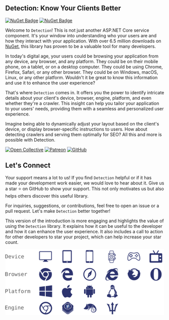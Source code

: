 ## Detection: Know Your Clients Better

[![NuGet Badge](https://buildstats.info/nuget/wangkanai.detection)](https://www.nuget.org/packages/wangkanai.detection)
[![NuGet Badge](https://buildstats.info/nuget/wangkanai.detection?includePreReleases=true)](https://www.nuget.org/packages/wangkanai.detection)

Welcome to `Detection`! This is not just another ASP.NET Core service component.
It's your window into understanding who your users are and how they interact with your application.
With over 6.5 million downloads on [NuGet](https://www.nuget.org/packages/wangkanai.detection), this library has proven
to be a valuable tool for many developers.

In today's digital age, your users could be browsing your application from any device, any browser, and any platform.
They could be on their mobile phone, on a tablet, or on a desktop computer.
They could be using Chrome, Firefox, Safari, or any other browser. They could be on Windows, macOS, Linux, or any other
platform.
Wouldn't it be great to know this information and use it to enhance the user experience?

That's where `Detection` comes in. It offers you the power to identify intricate details about your client's device,
browser, engine, platform, and even whether they're a crawler.
This insight can help you tailor your application to your users' needs, providing them with a seamless and personalized
user experience.

Imagine being able to dynamically adjust your layout based on the client's device, or display browser-specific
instructions to users.
How about detecting crawlers and serving them optimally for SEO? All this and more is possible with Detection.

[![Open Collective](https://img.shields.io/badge/open%20collective-support%20me-3385FF.svg)](https://opencollective.com/wangkanai)
[![Patreon](https://img.shields.io/badge/patreon-support%20me-d9643a.svg)](https://www.patreon.com/wangkanai)
[![GitHub](https://img.shields.io/github/license/wangkanai/wangkanai)](https://github.com/wangkanai/wangkanai/blob/main/LICENSE)

## Let's Connect

Your support means a lot to us! If you find `Detection` helpful or if it has made your development work easier, we would
love to hear about it.
Give us a star ⭐ on GitHub to show your support. This not only motivates us but also helps others discover this useful
library.

For inquiries, suggestions, or contributions, feel free to open an issue or a pull request. Let's make `Detection`
better together!

This version of the introduction is more engaging and highlights the value of using the `Detection` library.
It explains how it can be useful to the developer and how it can enhance the user experience.
It also includes a call to action for other developers to star your project, which can help increase your star count.

![ASP.NET Core Detection](https://raw.githubusercontent.com/wangkanai/wangkanai/main/Assets/aspnet-core-detection-3.svg?sanitize=true)

